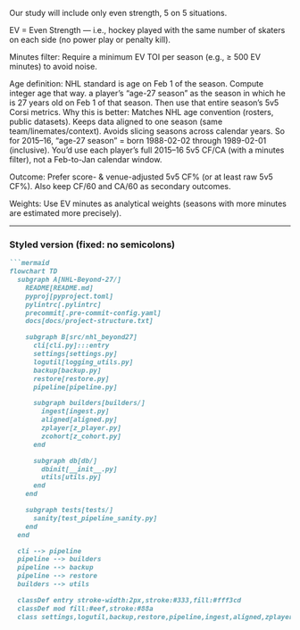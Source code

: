 
Our study will include only even strength, 5 on 5 situations.

EV = Even Strength — i.e., hockey played with the same number of skaters on each side (no power play or penalty kill). 

Minutes filter: Require a minimum EV TOI per season (e.g., ≥ 500 EV minutes) to avoid noise.

Age definition: NHL standard is age on Feb 1 of the season. Compute integer age that way.
a player’s “age-27 season” as the season in which he is 27 years old on Feb 1 of that season. Then use that entire season’s 5v5 Corsi metrics.
Why this is better:
Matches NHL age convention (rosters, public datasets).
Keeps data aligned to one season (same team/linemates/context).
Avoids slicing seasons across calendar years.
So for 2015–16, “age-27 season” = born 1988-02-02 through 1989-02-01 (inclusive). You’d use each player’s full 2015–16 5v5 CF/CA (with a minutes filter), not a Feb-to-Jan calendar window.

Outcome: Prefer score- & venue-adjusted 5v5 CF% (or at least raw 5v5 CF%). Also keep CF/60 and CA/60 as secondary outcomes.

Weights: Use EV minutes as analytical weights (seasons with more minutes are estimated more precisely).

---

### Styled version (fixed: no semicolons)
```markdown
```mermaid
flowchart TD
  subgraph A[NHL-Beyond-27/]
    README[README.md]
    pyproj[pyproject.toml]
    pylintrc[.pylintrc]
    precommit[.pre-commit-config.yaml]
    docs[docs/project-structure.txt]

    subgraph B[src/nhl_beyond27]
      cli[cli.py]:::entry
      settings[settings.py]
      logutil[logging_utils.py]
      backup[backup.py]
      restore[restore.py]
      pipeline[pipeline.py]

      subgraph builders[builders/]
        ingest[ingest.py]
        aligned[aligned.py]
        zplayer[z_player.py]
        zcohort[z_cohort.py]
      end

      subgraph db[db/]
        dbinit[__init__.py]
        utils[utils.py]
      end
    end

    subgraph tests[tests/]
      sanity[test_pipeline_sanity.py]
    end
  end

  cli --> pipeline
  pipeline --> builders
  pipeline --> backup
  pipeline --> restore
  builders --> utils

  classDef entry stroke-width:2px,stroke:#333,fill:#fff3cd
  classDef mod fill:#eef,stroke:#88a
  class settings,logutil,backup,restore,pipeline,ingest,aligned,zplayer,zcohort,utils mod



